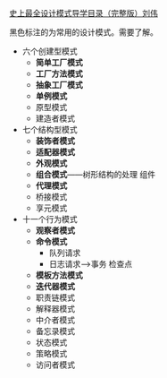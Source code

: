 [史上最全设计模式导学目录（完整版）刘伟](https://blog.csdn.net/lovelion/article/details/17517213)

黑色标注的为常用的设计模式。需要了解。

+ 六个创建型模式
  + **简单工厂模式**
  + **工厂方法模式**
  + **抽象工厂模式**
  + **单例模式**
  + 原型模式
  + 建造者模式
+ 七个结构型模式
  + **装饰者模式**
  + **适配器模式**
  + **外观模式**
  + **组合模式**——树形结构的处理   组件
  + **代理模式**
  + 桥接模式
  + 享元模式
+ 十一个行为模式
  + **观察者模式**
  + **命令模式**
    + 队列请求
    + 日志请求——>事务 检查点
  + **模板方法模式**
  + **迭代器模式**
  + 职责链模式
  + 解释器模式
  + 中介者模式
  + 备忘录模式
  + 状态模式
  + 策略模式
  + 访问者模式
